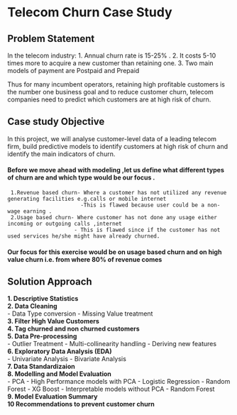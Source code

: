 # Telecom Churn Case Study

## Problem Statement
 In the telecom industry:
    1. Annual churn rate is 15-25% .
    2. It costs 5-10 times more to acquire a new customer than retaining one.
    3. Two main models of payment are Postpaid and Prepaid

Thus for many incumbent operators, retaining high profitable customers is the number one business goal and to reduce customer churn, telecom companies need to predict which customers are at high risk of churn.

## Case study Objective
In this project, we will analyse customer-level data of a leading telecom firm, build predictive models to identify customers at high risk of churn and identify the main indicators of churn.

#### Before we move ahead with modeling ,let us define what different types of churn are and which type would be our focus .
     1.Revenue based churn- Where a customer has not utilized any revenue generating facilities e.g.calls or mobile internet
                           -This is flawed because user could be a non-wage earning .
     2.Usage based churn- Where customer has not done any usage either incoming or outgoing calls ,internet
                         - This is flawed since if the customer has not used services he/she might have already churned.
#### Our focus for this exercise would be on usage based churn and on high value churn i.e. from where 80% of revenue comes

## Solution Approach
**1. Descriptive Statistics<br>**
**2. Data Cleaning<br>**
    - Data Type conversion
    - Missing Value treatment <br>
**3. Filter High Value Customers<br>**
**4. Tag churned and non churned customers<br>**
**5. Data Pre-processing<br>**
    - Outlier Treatment
    - Multi-collinearity handling
    - Deriving new features <br>
**6. Exploratory Data Analysis (EDA)<br>**
    - Univariate Analysis
    - Bivariate Analysis <br>
**7. Data Standardizaion<br>**
**8. Modelling and Model Evaluation<br>**
    - PCA
    - High Performance models with PCA
        - Logistic Regression
        - Random Forest
        - XG Boost
    - Interpretable models without PCA
        - Random Forest <br> 
**9. Model Evaluation Summary<br>**
**10 Recommendations to prevent customer churn<br>**
